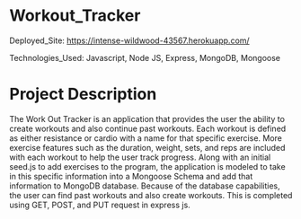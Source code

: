 # Workout_Tracker

Deployed_Site: https://intense-wildwood-43567.herokuapp.com/

Technologies_Used: Javascript, Node JS, Express, MongoDB, Mongoose

# Project Description

The Work Out Tracker is an application that provides the user the ability to create workouts and also continue past workouts. Each workout is defined as either resistance or cardio with a name for that specific exercise. More exercise features such as the duration, weight, sets, and reps are included with each workout to help the user track progress. Along with an initial seed.js to add exercises to the program, the application is modeled to take in this specific information into a Mongoose Schema and add that information to MongoDB database. Because of the database capabilities, the user can find past workouts and also create workouts. This is completed using GET, POST, and PUT request in express js.


